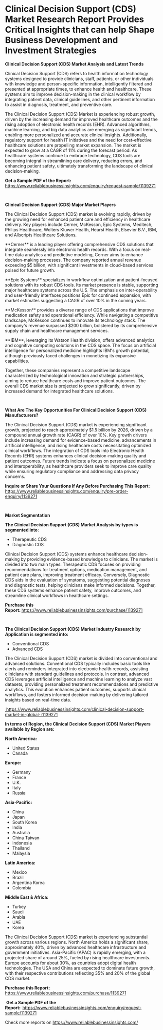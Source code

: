 <p><h1>Clinical Decision Support (CDS) Market Research Report Provides Critical Insights that can help Shape Business Development and Investment Strategies</h1></p><p><strong>Clinical Decision Support (CDS) Market Analysis and Latest Trends</strong></p>
<p><p>Clinical Decision Support (CDS) refers to health information technology systems designed to provide clinicians, staff, patients, or other individuals with knowledge and person-specific information, intelligently filtered and presented at appropriate times, to enhance health and healthcare. These systems aim to improve decision-making in the clinical workflow by integrating patient data, clinical guidelines, and other pertinent information to assist in diagnosis, treatment, and preventive care.</p><p>The Clinical Decision Support (CDS) Market is experiencing robust growth, driven by the increasing demand for improved healthcare outcomes and the rising adoption of electronic health records (EHR). Advanced algorithms, machine learning, and big data analytics are emerging as significant trends, enabling more personalized and accurate clinical insights. Additionally, regulatory support for health IT initiatives and the need for cost-effective healthcare solutions are propelling market expansion. The market is expected to grow at a CAGR of 11% during the forecast period. As healthcare systems continue to embrace technology, CDS tools are becoming integral in streamlining care delivery, reducing errors, and enhancing patient safety, ultimately transforming the landscape of clinical decision-making.</p></p>
<p><strong>Get a Sample PDF of the Report:&nbsp;</strong> <a href="https://www.reliablebusinessinsights.com/enquiry/request-sample/1139271?utm_campaign=3030&utm_medium=2&utm_source=Github&utm_content=ia&utm_term=25032025&utm_id=clinical-decision-support-cds">https://www.reliablebusinessinsights.com/enquiry/request-sample/1139271</a></p>
<p>&nbsp;</p>
<p><strong>Clinical Decision Support (CDS) Major Market Players</strong></p>
<p><p>The Clinical Decision Support (CDS) market is evolving rapidly, driven by the growing need for enhanced patient care and efficiency in healthcare delivery. Key players include Cerner, McKesson, Epic Systems, Meditech, Philips Healthcare, Wolters Kluwer Health, Hearst Health, Elsevier B.V., IBM, and Allscripts Healthcare Solutions.</p><p>**Cerner** is a leading player offering comprehensive CDS solutions that integrate seamlessly into electronic health records. With a focus on real-time data analytics and predictive modeling, Cerner aims to enhance decision-making processes. The company reported annual revenue exceeding $5 billion, with significant investments in cloud-based services poised for future growth.</p><p>**Epic Systems** specializes in workflow optimization and patient-focused solutions with its robust CDS tools. Its market presence is stable, supporting major healthcare systems across the U.S. The emphasis on inter-operability and user-friendly interfaces positions Epic for continued expansion, with market estimates suggesting a CAGR of over 10% in the coming years.</p><p>**McKesson** provides a diverse range of CDS applications that improve medication safety and operational efficiency. While navigating a competitive landscape, McKesson continues to innovate its technology stack. The company's revenue surpassed $200 billion, bolstered by its comprehensive supply chain and healthcare management services.</p><p>**IBM**, leveraging its Watson Health division, offers advanced analytics and cognitive computing solutions in the CDS space. The focus on artificial intelligence for personalized medicine highlights IBM's growth potential, although previously faced challenges in monetizing its expansive capabilities.</p><p>Together, these companies represent a competitive landscape characterized by technological innovation and strategic partnerships, aiming to reduce healthcare costs and improve patient outcomes. The overall CDS market size is projected to grow significantly, driven by increased demand for integrated healthcare solutions.</p></p>
<p>&nbsp;</p>
<p><strong>What Are The Key Opportunities For Clinical Decision Support (CDS) Manufacturers?</strong></p>
<p><p>The Clinical Decision Support (CDS) market is experiencing significant growth, projected to reach approximately $1.5 billion by 2026, driven by a compound annual growth rate (CAGR) of over 10%. Key growth drivers include increasing demand for evidence-based medicine, advancements in artificial intelligence, and rising healthcare costs necessitating optimized clinical workflows. The integration of CDS tools into Electronic Health Records (EHR) systems enhances clinical decision-making quality and patient outcomes. Future trends indicate a focus on personalized medicine and interoperability, as healthcare providers seek to improve care quality while ensuring regulatory compliance and addressing data privacy concerns.</p></p>
<p><strong>Inquire or Share Your Questions If Any Before Purchasing This Report:</strong> <a href="https://www.reliablebusinessinsights.com/enquiry/pre-order-enquiry/1139271?utm_campaign=3030&utm_medium=2&utm_source=Github&utm_content=ia&utm_term=25032025&utm_id=clinical-decision-support-cds">https://www.reliablebusinessinsights.com/enquiry/pre-order-enquiry/1139271</a></p>
<p>&nbsp;</p>
<p><strong>Market Segmentation</strong></p>
<p><strong>The Clinical Decision Support (CDS) Market Analysis by types is segmented into:</strong></p>
<p><ul><li>Therapeutic CDS</li><li>Diagnostic CDS</li></ul></p>
<p><p>Clinical Decision Support (CDS) systems enhance healthcare decision-making by providing evidence-based knowledge to clinicians. The market is divided into two main types: Therapeutic CDS focuses on providing recommendations for treatment options, medication management, and patient care plans, improving treatment efficacy. Conversely, Diagnostic CDS aids in the evaluation of symptoms, suggesting potential diagnoses and diagnostic tests, helping clinicians make informed decisions. Together, these CDS systems enhance patient safety, improve outcomes, and streamline clinical workflows in healthcare settings.</p></p>
<p><strong>Purchase this Report:&nbsp;</strong><a href="https://www.reliablebusinessinsights.com/purchase/1139271?utm_campaign=3030&utm_medium=2&utm_source=Github&utm_content=ia&utm_term=25032025&utm_id=clinical-decision-support-cds">https://www.reliablebusinessinsights.com/purchase/1139271</a></p>
<p>&nbsp;</p>
<p><strong>The Clinical Decision Support (CDS) Market Industry Research by Application is segmented into:</strong></p>
<p><ul><li>Conventional CDS</li><li>Advanced CDS</li></ul></p>
<p><p>The Clinical Decision Support (CDS) market is divided into conventional and advanced solutions. Conventional CDS typically includes basic tools like alerts and reminders integrated into electronic health records, assisting clinicians with standard guidelines and protocols. In contrast, advanced CDS leverages artificial intelligence and machine learning to analyze vast datasets, providing personalized treatment recommendations and predictive analytics. This evolution enhances patient outcomes, supports clinical workflows, and fosters informed decision-making by delivering tailored insights based on real-time data.</p></p>
<p><a href="https://www.reliablebusinessinsights.com/clinical-decision-support-market-in-global-r1139271?utm_campaign=3030&utm_medium=2&utm_source=Github&utm_content=ia&utm_term=25032025&utm_id=clinical-decision-support-cds">&nbsp;https://www.reliablebusinessinsights.com/clinical-decision-support-market-in-global-r1139271</a></p>
<p><strong>In terms of Region, the Clinical Decision Support (CDS) Market Players available by Region are:</strong></p>
<p>
    <p> <strong> North America: </strong>
        <ul>
            <li>United States</li>
            <li>Canada</li>
        </ul>
        </p> 
    <p> <strong> Europe: </strong>
        <ul>
            <li>Germany</li>
            <li>France</li>
            <li>U.K.</li>
            <li>Italy</li>
            <li>Russia</li>
        </ul>
        </p> 
    <p> <strong> Asia-Pacific: </strong>
        <ul>
            <li>China</li>
            <li>Japan</li>
            <li>South Korea</li>
            <li>India</li>
            <li>Australia</li>
            <li>China Taiwan</li>
            <li>Indonesia</li>
            <li>Thailand</li>
            <li>Malaysia</li>
        </ul>
        </p> 
    <p> <strong> Latin America: </strong>
        <ul>
            <li>Mexico</li>
            <li>Brazil</li>
            <li>Argentina Korea</li>
            <li>Colombia</li>
        </ul>
        </p> 
    <p> <strong> Middle East & Africa: </strong>
        <ul>
            <li>Turkey</li>
            <li>Saudi</li>
            <li>Arabia</li>
            <li>UAE</li>
            <li>Korea</li>
        </ul>
    </p>
    </p>
<p><p>The Clinical Decision Support (CDS) market is experiencing substantial growth across various regions. North America holds a significant share, approximately 40%, driven by advanced healthcare infrastructure and government initiatives. Asia-Pacific (APAC) is rapidly emerging, with a projected share of around 25%, fueled by rising healthcare investments. Europe accounts for about 30%, as countries adopt digital health technologies. The USA and China are expected to dominate future growth, with their respective contributions reflecting 35% and 20% of the global CDS market.</p></p>
<p><strong>Purchase this Report: </strong><a href="https://www.reliablebusinessinsights.com/purchase/1139271?utm_campaign=3030&utm_medium=2&utm_source=Github&utm_content=ia&utm_term=25032025&utm_id=clinical-decision-support-cds">https://www.reliablebusinessinsights.com/purchase/1139271</a></p>
<p>&nbsp;<strong>Get a Sample PDF of the Report:&nbsp;&nbsp;</strong><a href="https://www.reliablebusinessinsights.com/enquiry/request-sample/1139271?utm_campaign=3030&utm_medium=2&utm_source=Github&utm_content=ia&utm_term=25032025&utm_id=clinical-decision-support-cds">https://www.reliablebusinessinsights.com/enquiry/request-sample/1139271</a></p>
<p><strong></strong></p>
<p>Check more reports on <a href="https://www.reliablebusinessinsights.com/?utm_campaign=3030&utm_medium=2&utm_source=Github&utm_content=ia&utm_term=25032025&utm_id=clinical-decision-support-cds">https://www.reliablebusinessinsights.com/</a></p>